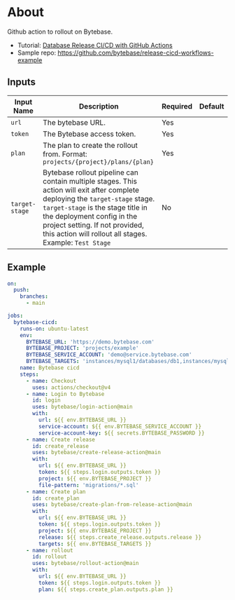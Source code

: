 # About

Github action to rollout on Bytebase.
  - Tutorial: [Database Release CI/CD with GitHub Actions](http://bytebase.com/docs/tutorials/github-release-cicd-workflow/)
  - Sample repo: https://github.com/bytebase/release-cicd-workflows-example

## Inputs

| Input Name | Description | Required | Default |
|---|---|---|---|
| `url` | The bytebase URL. | Yes |  |
| `token` | The Bytebase access token. | Yes |  |
| `plan` | The plan to create the rollout from. Format: `projects/{project}/plans/{plan}` | Yes |  |
| `target-stage` | Bytebase rollout pipeline can contain multiple stages. This action will exit after complete deploying the `target-stage` stage. `target-stage` is the stage title in the deployment config in the project setting. If not provided, this action will rollout all stages. Example: `Test Stage` | No |  |

## Example

```yaml
on:
  push:
    branches:
      - main

jobs:
  bytebase-cicd:
    runs-on: ubuntu-latest
    env:
      BYTEBASE_URL: 'https://demo.bytebase.com'
      BYTEBASE_PROJECT: 'projects/example'
      BYTEBASE_SERVICE_ACCOUNT: 'demo@service.bytebase.com'
      BYTEBASE_TARGETS: 'instances/mysql1/databases/db1,instances/mysql1/databases/db2'
    name: Bytebase cicd
    steps:
      - name: Checkout
        uses: actions/checkout@v4
      - name: Login to Bytebase
        id: login
        uses: bytebase/login-action@main
        with:
          url: ${{ env.BYTEBASE_URL }}
          service-account: ${{ env.BYTEBASE_SERVICE_ACCOUNT }}
          service-account-key: ${{ secrets.BYTEBASE_PASSWORD }}
      - name: Create release
        id: create_release
        uses: bytebase/create-release-action@main
        with:
          url: ${{ env.BYTEBASE_URL }}
          token: ${{ steps.login.outputs.token }}
          project: ${{ env.BYTEBASE_PROJECT }}
          file-pattern: 'migrations/*.sql'
      - name: Create plan
        id: create_plan
        uses: bytebase/create-plan-from-release-action@main
        with:
          url: ${{ env.BYTEBASE_URL }}
          token: ${{ steps.login.outputs.token }}
          project: ${{ env.BYTEBASE_PROJECT }}
          release: ${{ steps.create_release.outputs.release }}
          targets: ${{ env.BYTEBASE_TARGETS }}
      - name: rollout
        id: rollout
        uses: bytebase/rollout-action@main
        with:
          url: ${{ env.BYTEBASE_URL }}
          token: ${{ steps.login.outputs.token }}
          plan: ${{ steps.create_plan.outputs.plan }}
```
